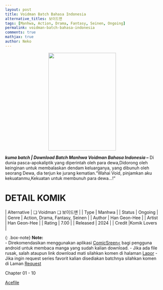 ```yaml
---
layout: post
title: Voidman Batch Bahasa Indonesia 
alternative_titles: 보이드맨
tags: [Manhwa, Action, Drama, Fantasy, Seinen, Ongoing]
permalink: voidman-batch-bahasa-indonesia
comments: true
mathjax: true
author: Neko
---
```


<div style="text-align: center;"><a href="https://blogger.googleusercontent.com/img/b/R29vZ2xl/AVvXsEh4KCPKTNdsq1cURrBq1YGew8G7iYqRuSTAlWms082EpKc2oub7xJiFP5DsUtjIi6v10-IlDd2xoIrHM5vAz-WO8-RANJUqpj-NmBbF4KxIRYn26-Gcz_yCrkxZszzFuTMsrzImK23fhUnxOlDqsd9U-TLMQprrrmRLkoIPHhCMdbppSzQQhFdQwYHuQvJM/s608/Voidman-VOLUME-001-HEADER.jpg" style="clear: left; margin-bottom: 1em;"><img border="0" data-original-height="608" data-original-width="420" height="320" src="https://blogger.googleusercontent.com/img/b/R29vZ2xl/AVvXsEh4KCPKTNdsq1cURrBq1YGew8G7iYqRuSTAlWms082EpKc2oub7xJiFP5DsUtjIi6v10-IlDd2xoIrHM5vAz-WO8-RANJUqpj-NmBbF4KxIRYn26-Gcz_yCrkxZszzFuTMsrzImK23fhUnxOlDqsd9U-TLMQprrrmRLkoIPHhCMdbppSzQQhFdQwYHuQvJM/s320/Voidman-VOLUME-001-HEADER.jpg" width="221" /></a></div>

**<em>kuma batch  | Download Batch Manhwa Voidman Bahasa Indonesia –</em>** Di dunia pasca-apokaliptik yang diperintah oleh para dewa,Didorong oleh keinginan untuk membalaskan dendam keluarganya, yang dibunuh oleh seorang Dewa, dia terjun ke jurang kematian.“Wahai Void, pinjamkan aku kekuatanmu,Kekuatan untuk membunuh para dewa…!”

<h1>DETAIL KOMIK</h1>
| Alternative | ❑ Voidman  ❑ 보이드맨 |
| Type | Manhwa |
| Status | Ongoing |
| Genre | Action, Drama, Fantasy, Seinen |
| Author | Han Geon-Hee |
| Artist | Han Geon-Hee |
| Rating | 7.00 |
| Released | 2024 |
| Credit |Komik Lovers |

{: .box-note}
**Note:**<br>
	- Direkomendasikan menggunakan aplikasi [ComicSreen<](https://play.google.com/store/apps/details?id=com.viewer.comicscreen) bagi pengguna android untuk membaca manga yang sudah kalian download.
	- Jika ada file rusak, salah ataupun link download mati silahkan komen di halaman [Lapor](https://kumabatch.github.io/lapor/)
	- Jika ingin request series favorit kalian disediakan batchnya silahkan komen di Laman [Request](https://kumabatch.github.io/request/)

Chapter 01 - 10

<a href="http://ouo.io/qs/OzRuKBTK?s=https://acefile.co/f/106514580/kumabatch-void-man-01-10-pdf" rel="nofollow" target="_blank" title="Acefile">Acefile</a> 
